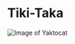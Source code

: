 # Tiki-Taka

![Image of Yaktocat](https://s252iva.storage.yandex.net/rdisk/25880de9e4697af469aec39857ec878fbfc634852ee584d6fdf24a5fa390fac7/5e94a711/8Rd1EPWNghLWMcp8ljHyxuWJpog19XiyqRdzQfpxwWCmULvq27ZkMZ889v_leWii9Tk71jcGOjGpbJU14Ifv1w==?uid=60911637&filename=1.png&disposition=inline&hash=&limit=0&content_type=image%2Fpng&tknv=v2&owner_uid=60911637&media_type=image&etag=dd86010ba328a16aff9d72bc63d5fa08&hid=3c9491382c4544754e0e657f0075219a&fsize=889362&rtoken=xK2Z0Yt0t8Fl&force_default=yes&ycrid=na-10ad688e45a4385e83ee2fbf4eecd668-downloader7h&ts=5a32fc23b2640&s=6b370d610f2e9db05696397192fd890fd97063e502388e71b8f6fb8e4d9c6dd8&pb=U2FsdGVkX19uDLCcDKF-OzqBiE7F8iKVHdWrJ23J5IgxzjxDmXUBUwjRAvZzqRGCWQ-W17soiQn5Xo1vPKsyU8X3SjLj2Gb9WbszF5fMxvo)
